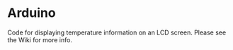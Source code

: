 # Arduino
Code for displaying temperature information on an LCD screen. Please see the Wiki for more info.
